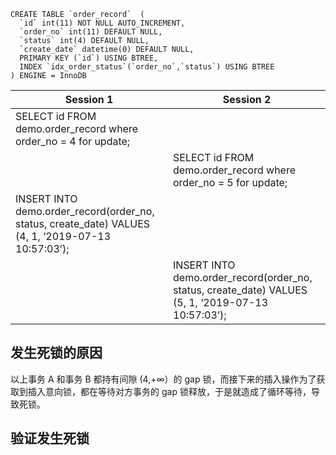 ```
CREATE TABLE `order_record`  (
  `id` int(11) NOT NULL AUTO_INCREMENT,
  `order_no` int(11) DEFAULT NULL,
  `status` int(4) DEFAULT NULL,
  `create_date` datetime(0) DEFAULT NULL,
  PRIMARY KEY (`id`) USING BTREE,
  INDEX `idx_order_status`(`order_no`,`status`) USING BTREE
) ENGINE = InnoDB

```

| Session 1 | Session 2 |
| --- | --- |
| SELECT id FROM demo.order_record where order_no = 4 for update;|  |
|  | SELECT id FROM demo.order_record where order_no = 5 for update; |
| INSERT INTO demo.order_record(order_no, status, create_date) VALUES (4, 1, ‘2019-07-13 10:57:03’);|  |
|  | INSERT INTO demo.order_record(order_no, status, create_date) VALUES (5, 1, ‘2019-07-13 10:57:03’);|

## 发生死锁的原因
以上事务 A 和事务 B 都持有间隙 (4,+∞）的 gap 锁，而接下来的插入操作为了获取到插入意向锁，都在等待对方事务的 gap 锁释放，于是就造成了循环等待，导致死锁。

## 验证发生死锁
